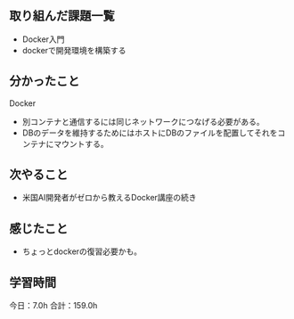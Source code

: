 ## 取り組んだ課題一覧
* Docker入門
* dockerで開発環境を構築する
## 分かったこと
Docker
* 別コンテナと通信するには同じネットワークにつなげる必要がある。
* DBのデータを維持するためにはホストにDBのファイルを配置してそれをコンテナにマウントする。


## 次やること
*  米国AI開発者がゼロから教えるDocker講座の続き
## 感じたこと
*  ちょっとdockerの復習必要かも。
 
## 学習時間
今日：7.0h
合計：159.0h
